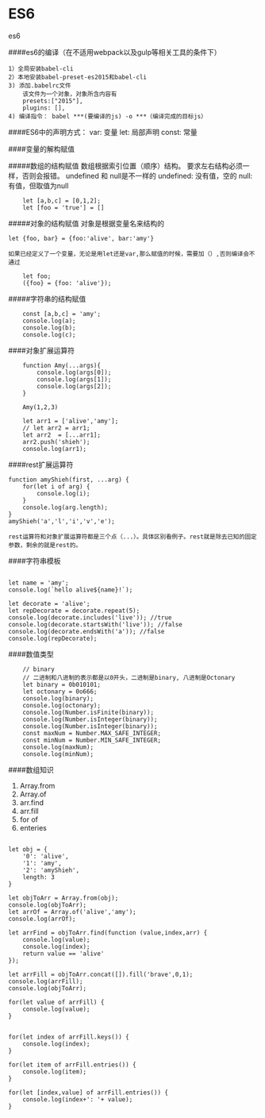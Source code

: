 # ES6
es6

####es6的编译（在不适用webpack以及gulp等相关工具的条件下）

    1）全局安装babel-cli
    2）本地安装babel-preset-es2015和babel-cli
    3) 添加.babelrc文件
        该文件为一个对象，对象所含内容有
        presets:["2015"],
        plugins: [],
    4) 编译指令： babel ***(要编译的js) -o ***（编译完成的目标js）
    

####ES6中的声明方式：
    var: 变量
    let: 局部声明
    const: 常量
    
####变量的解构赋值

#####数组的结构赋值
    数组根据索引位置（顺序）结构。
    要求左右结构必须一样，否则会报错。
    undefined 和 null是不一样的
    undefined: 没有值，空的
    null: 有值，但取值为null
    
```
    let [a,b,c] = [0,1,2];
    let [foo = 'true'] = []
```

#####对象的结构赋值
    对象是根据变量名来结构的
```
let {foo, bar} = {foo:'alive', bar:'amy'}
```

    如果已经定义了一个变量，无论是用let还是var,那么赋值的时候，需要加（）,否则编译会不通过
    
```
    let foo;
    ({foo} = {foo: 'alive'});
```

#####字符串的结构赋值

```
    const [a,b,c] = 'amy';
    console.log(a);
    console.log(b);
    console.log(c);
```

####对象扩展运算符

```
    function Amy(...args){
        console.log(args[0]);
        console.log(args[1]);
        console.log(args[2]);
    }
    
    Amy(1,2,3)
    
    let arr1 = ['alive','amy'];
    // let arr2 = arr1;
    let arr2  = [...arr1];
    arr2.push('shieh');
    console.log(arr1);
```


####rest扩展运算符

```
function amyShieh(first, ...arg) {
    for(let i of arg) {
        console.log(i);
    }
    console.log(arg.length);
}
amyShieh('a','l','i','v','e');
```

    rest运算符和对象扩展运算符都是三个点（...）。具体区别看例子。rest就是除去已知的固定参数，剩余的就是rest的。
    
####字符串模板
```
    
let name = 'amy';
console.log(`hello alive${name}!`);

let decorate = 'alive';
let repDecorate = decorate.repeat(5);
console.log(decorate.includes('live')); //true
console.log(decorate.startsWith('live')); //false
console.log(decorate.endsWith('a')); //false
console.log(repDecorate);
```

####数值类型
```
    // binary
    // 二进制和八进制的表示都是以0开头，二进制是binary, 八进制是Octonary
    let binary = 0b010101;
    let octonary = 0o666;
    console.log(binary);
    console.log(octonary);
    console.log(Number.isFinite(binary));
    console.log(Number.isInteger(binary));
    console.log(Number.isInteger(binary));
    const maxNum = Number.MAX_SAFE_INTEGER;
    const minNum = Number.MIN_SAFE_INTEGER;
    console.log(maxNum);
    console.log(minNum);
```

####数组知识
1.  Array.from
2.  Array.of
3.  arr.find
4.  arr.fill
5.  for of
6.  enteries

```
    
let obj = {
    '0': 'alive',
    '1': 'amy',
    '2': 'amyShieh',
    length: 3
}

let objToArr = Array.from(obj);
console.log(objToArr);
let arrOf = Array.of('alive','amy');
console.log(arrOf);

let arrFind = objToArr.find(function (value,index,arr) {
    console.log(value);
    console.log(index);
    return value == 'alive'
});

let arrFill = objToArr.concat([]).fill('brave',0,1);
console.log(arrFill);
console.log(objToArr);

for(let value of arrFill) {
    console.log(value);
}


for(let index of arrFill.keys()) {
    console.log(index);
}

for(let item of arrFill.entries()) {
    console.log(item);
}

for(let [index,value] of arrFill.entries()) {
    console.log(index+': '+ value);
}
```
